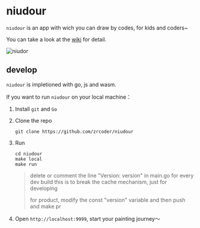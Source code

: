 # niudour

`niudour` is an app with wich you can draw by codes, for kids and coders~

You can take a look at the [wiki](https://github.com/zrcoder/niudour/wiki) for detail.

![niudor](https://raw.githubusercontent.com/wiki/zrcoder/niudour/images/main.png)

## develop

`niudour` is impletioned with go, js and wasm.

If you want to run `niudour` on your local machine：

1. Install `git` and `Go`
2. Clone the repo

    ```shell
    git clone https://github.com/zrcoder/niudour
    ```

3. Run

   ```shell
   cd niudour
   make local
   make run
   ```

   > delete or comment the line "Version: version" in main.go for every dev build
   > this is to break the cache mechanism, just for developing
   >
   > for product, modify the const "version" variable and then push and make pr

4. Open `http://localhost:9999`, start your painting journey～

